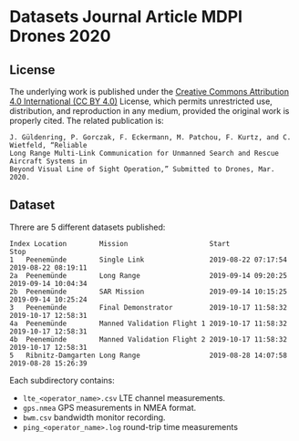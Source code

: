 # Datasets Journal Article MDPI Drones 2020 

## License
The underlying work is published under the [Creative Commons Attribution 4.0 International (CC BY 4.0)](https://creativecommons.org/licenses/by/4.0/) License, which permits unrestricted use, distribution, and reproduction in any medium, provided the original work is properly cited. The related publication is:

```
J. Güldenring, P. Gorczak, F. Eckermann, M. Patchou, F. Kurtz, and C. Wietfeld, “Reliable
Long Range Multi-Link Communication for Unmanned Search and Rescue Aircraft Systems in
Beyond Visual Line of Sight Operation,” Submitted to Drones, Mar. 2020.
```


## Dataset
Threre are 5 different datasets published: 

```
Index Location        Mission                    Start               Stop
1   Peenemünde        Single Link                2019-08-22 07:17:54 2019-08-22 08:19:11
2a  Peenemünde        Long Range                 2019-09-14 09:20:25 2019-09-14 10:04:34
2b  Peenemünde        SAR Mission                2019-09-14 10:15:25 2019-09-14 10:25:24
3   Peenemünde        Final Demonstrator         2019-10-17 11:58:32 2019-10-17 12:58:31
4a  Peenemünde        Manned Validation Flight 1 2019-10-17 11:58:32 2019-10-17 12:58:31
4b  Peenemünde        Manned Validation Flight 2 2019-10-17 11:58:32 2019-10-17 12:58:31
5   Ribnitz-Damgarten Long Range                 2019-08-28 14:07:58 2019-08-28 15:26:39
```

Each subdirectory contains:
- `lte_<operator_name>.csv` LTE channel measurements.
- `gps.nmea` GPS measurements in NMEA format.
- `bwm.csv` bandwidth monitor recording. 
- `ping_<operator_name>.log` round-trip time measurements
